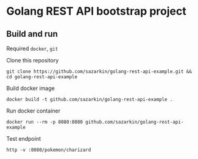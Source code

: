 # Golang REST API bootstrap project

## Build and run

Required `docker`, `git`

Clone this repository
```
git clone https://github.com/sazarkin/golang-rest-api-example.git && cd golang-rest-api-example
```

Build docker image
```
docker build -t github.com/sazarkin/golang-rest-api-example .
```

Run docker container

```
docker run --rm -p 8080:8080 github.com/sazarkin/golang-rest-api-example
```

Test endpoint

```
http -v :8080/pokemon/charizard
```
